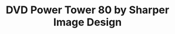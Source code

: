 ---
ee_id: '4150'
site: '1'
type: '2'
url: 2014-060-dvd-power-tower-80-by-sharper-image-design
title: DVD Power Tower 80 by Sharper Image Design
year: '2014'
display_year: '2014'
medium: DVD rack, Dvd's
dims:
pitch: "​DVD rack with crap DVD’s…."
ps:
live_url:
related:
youtube:
related_code:
imgs: dvd-rack-2014-060-detail-full-01-database-ih.jpg
subheading:
download:
add_credit:
commission:
layout: things-i-made
---